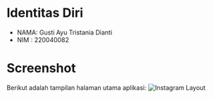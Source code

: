 # Identitas Diri
- NAMA: Gusti Ayu Tristania Dianti 
- NIM : 220040082

# Screenshot
Berikut adalah tampilan halaman utama aplikasi:
![Instagram Layout](images/layout.png)
